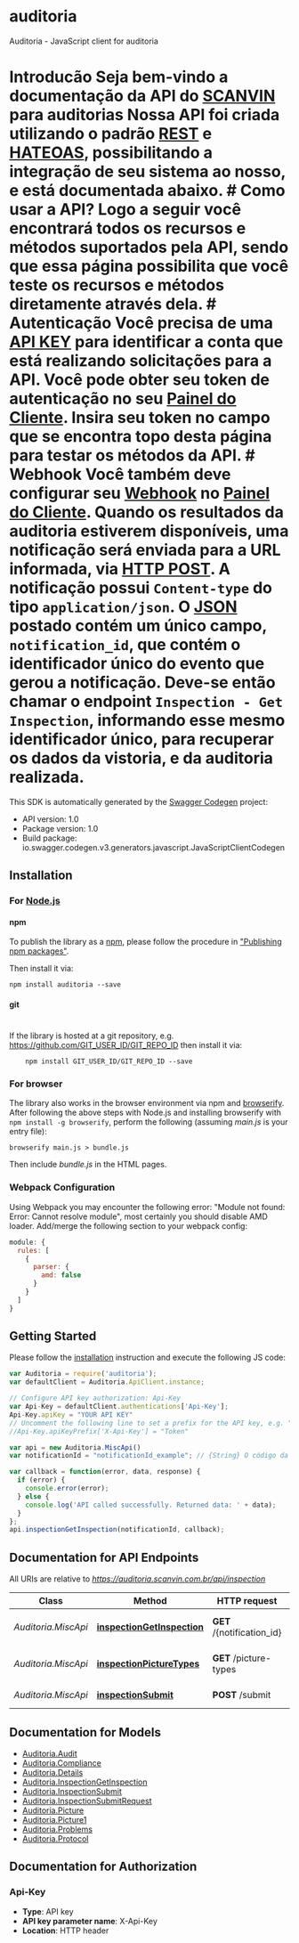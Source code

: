 # auditoria

Auditoria - JavaScript client for auditoria
# Introducão  Seja bem-vindo a documentação da API do [SCANVIN](https://scanvin.com.br) para auditorias    Nossa API foi criada utilizando o padrão [REST](https://restfulapi.net/) e [HATEOAS](https://restfulapi.net/hateoas/), possibilitando a integração de seu sistema ao nosso, e está documentada abaixo.  # Como usar a API?  Logo a seguir você encontrará todos os recursos e métodos suportados pela API, sendo que essa página possibilita que você teste os recursos e métodos diretamente através dela.  # Autenticação  Você precisa de uma [API KEY](https://en.wikipedia.org/wiki/Application_programming_interface_key#HTTP_APIs) para identificar a conta que está realizando solicitações para a API. Você pode obter seu token de autenticação no seu [Painel do Cliente](https://auditoria.scanvin.com.br/client/).  Insira seu token no campo que se encontra topo desta página para testar os métodos da API.  # Webhook  Você também deve configurar seu [Webhook](https://en.wikipedia.org/wiki/Webhook) no [Painel do Cliente](https://auditoria.scanvin.com.br/client/webhook). Quando os resultados da auditoria estiverem disponíveis, uma notificação será enviada para a URL informada, via [HTTP POST](https://en.wikipedia.org/wiki/POST_(HTTP)). A notificação possui ```Content-type``` do tipo ```application/json```. O [JSON](https://en.wikipedia.org/wiki/JSON) postado contém um único campo, ```notification_id```, que contém o identificador único do evento que gerou a notificação. Deve-se então chamar o endpoint ```Inspection - Get Inspection```, informando esse mesmo identificador único, para recuperar os dados da vistoria, e da auditoria realizada.
This SDK is automatically generated by the [Swagger Codegen](https://github.com/swagger-api/swagger-codegen) project:

- API version: 1.0
- Package version: 1.0
- Build package: io.swagger.codegen.v3.generators.javascript.JavaScriptClientCodegen

## Installation

### For [Node.js](https://nodejs.org/)

#### npm

To publish the library as a [npm](https://www.npmjs.com/),
please follow the procedure in ["Publishing npm packages"](https://docs.npmjs.com/getting-started/publishing-npm-packages).

Then install it via:

```shell
npm install auditoria --save
```

#### git
#
If the library is hosted at a git repository, e.g.
https://github.com/GIT_USER_ID/GIT_REPO_ID
then install it via:

```shell
    npm install GIT_USER_ID/GIT_REPO_ID --save
```

### For browser

The library also works in the browser environment via npm and [browserify](http://browserify.org/). After following
the above steps with Node.js and installing browserify with `npm install -g browserify`,
perform the following (assuming *main.js* is your entry file):

```shell
browserify main.js > bundle.js
```

Then include *bundle.js* in the HTML pages.

### Webpack Configuration

Using Webpack you may encounter the following error: "Module not found: Error:
Cannot resolve module", most certainly you should disable AMD loader. Add/merge
the following section to your webpack config:

```javascript
module: {
  rules: [
    {
      parser: {
        amd: false
      }
    }
  ]
}
```

## Getting Started

Please follow the [installation](#installation) instruction and execute the following JS code:

```javascript
var Auditoria = require('auditoria');
var defaultClient = Auditoria.ApiClient.instance;

// Configure API key authorization: Api-Key
var Api-Key = defaultClient.authentications['Api-Key'];
Api-Key.apiKey = "YOUR API KEY"
// Uncomment the following line to set a prefix for the API key, e.g. "Token" (defaults to null)
//Api-Key.apiKeyPrefix['X-Api-Key'] = "Token"

var api = new Auditoria.MiscApi()
var notificationId = "notificationId_example"; // {String} O código da notificação, recebido pelo seu webhook via HTTP POST

var callback = function(error, data, response) {
  if (error) {
    console.error(error);
  } else {
    console.log('API called successfully. Returned data: ' + data);
  }
};
api.inspectionGetInspection(notificationId, callback);
```

## Documentation for API Endpoints

All URIs are relative to *https://auditoria.scanvin.com.br/api/inspection*

Class | Method | HTTP request | Description
------------ | ------------- | ------------- | -------------
*Auditoria.MiscApi* | [**inspectionGetInspection**](docs/MiscApi.md#inspectionGetInspection) | **GET** /{notification_id} | Inspection - Get Inspection
*Auditoria.MiscApi* | [**inspectionPictureTypes**](docs/MiscApi.md#inspectionPictureTypes) | **GET** /picture-types | Inspection - Picture Types
*Auditoria.MiscApi* | [**inspectionSubmit**](docs/MiscApi.md#inspectionSubmit) | **POST** /submit | Inspection - Submit

## Documentation for Models

 - [Auditoria.Audit](docs/Audit.md)
 - [Auditoria.Compliance](docs/Compliance.md)
 - [Auditoria.Details](docs/Details.md)
 - [Auditoria.InspectionGetInspection](docs/InspectionGetInspection.md)
 - [Auditoria.InspectionSubmit](docs/InspectionSubmit.md)
 - [Auditoria.InspectionSubmitRequest](docs/InspectionSubmitRequest.md)
 - [Auditoria.Picture](docs/Picture.md)
 - [Auditoria.Picture1](docs/Picture1.md)
 - [Auditoria.Problems](docs/Problems.md)
 - [Auditoria.Protocol](docs/Protocol.md)

## Documentation for Authorization


### Api-Key

- **Type**: API key
- **API key parameter name**: X-Api-Key
- **Location**: HTTP header

